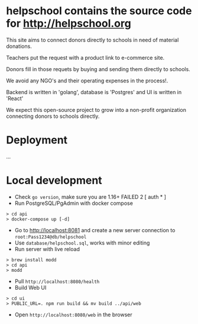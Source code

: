 # helpschool contains the source code for http://helpschool.org

This site aims to connect donors directly to schools in need of material donations.

Teachers put the request with a product link to e-commerce site.

Donors fill in those requets by buying and sending them directly to schools.

We avoid any NGO's and their operating expenses in the process!.

Backend is written in 'golang', database is 'Postgres' and 
UI is written in 'React' 

We expect this open-source project to grow into a non-profit organization connecting donors to schools directly.

# Deployment

...

# Local development

- Check `go version`, make sure you are 1.16+                                                                                                                                                                 FAILED 2 [ auth * ]
- Run PostgreSQL/PgAdmin with docker compose

```shell
> cd api 
> docker-compose up [-d]
```

- Go to [http://localhost:8081](http://localhost:8081) and create a new server connection to `root:Pass1234@db/helpschool` 
- Use `database/helpschool.sql`, works with minor editing
- Run server with live reload
  
```shell
> brew install modd
> cd api
> modd
```

- Pull `http://localhost:8080/health`
- Build Web UI

```shell
> cd ui
> PUBLIC_URL=. npm run build && mv build ../api/web
```

- Open `http://localhost:8080/web` in the browser